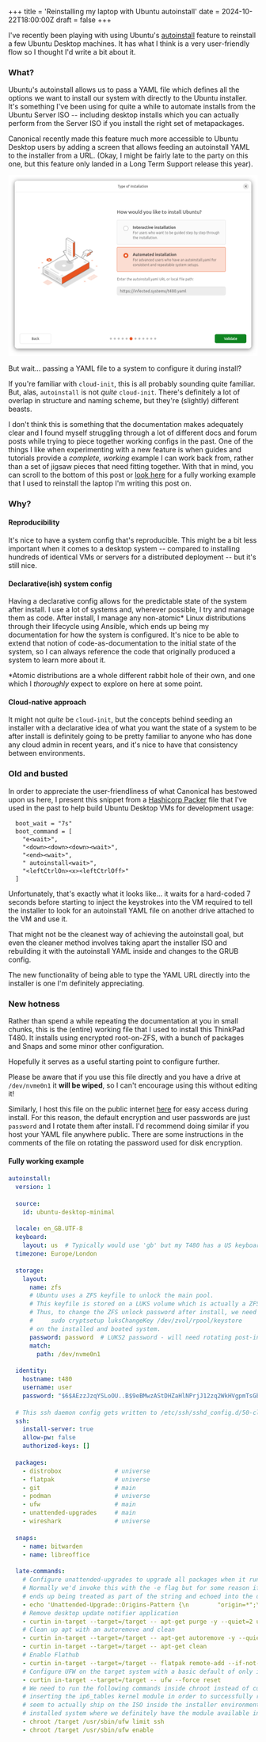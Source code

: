 +++
title = 'Reinstalling my laptop with Ubuntu autoinstall'
date = 2024-10-22T18:00:00Z
draft = false
+++

I've recently been playing with using Ubuntu's [autoinstall](https://canonical-subiquity.readthedocs-hosted.com/en/latest/intro-to-autoinstall.html) feature to reinstall a few Ubuntu Desktop machines. It has what I think is a very user-friendly flow so I thought I'd write a bit about it.

### What?
Ubuntu's autoinstall allows us to pass a YAML file which defines all the options we want to install our system with directly to the Ubuntu installer. It's something I've been using for quite a while to automate installs from the Ubuntu Server ISO -- including desktop installs which you can actually perform from the Server ISO if you install the right set of metapackages.

Canonical recently made this feature much more accessible to Ubuntu Desktop users by adding a screen that allows feeding an autoinstall YAML to the installer from a URL. (Okay, I might be fairly late to the party on this one, but this feature only landed in a Long Term Support release this year).

![Screenshot of autoinstall page in Ubuntu desktop installer, with an easy-to-use design which asks for a URL to our YAML file](autoinstall.png)

But wait... passing a YAML file to a system to configure it during install?

If you're familiar with `cloud-init`, this is all probably sounding quite familiar. But, alas, `autoinstall` is not _quite_ `cloud-init`. There's definitely a lot of overlap in structure and naming scheme, but they're (slightly) different beasts.

I don't think this is something that the documentation makes adequately clear and I found myself struggling through a lot of different docs and forum posts while trying to piece together working configs in the past. One of the things I like when experimenting with a new feature is when guides and tutorials provide a _complete, working_ example I can work back from, rather than a set of jigsaw pieces that need fitting together. With that in mind, you can scroll to the bottom of this post or [look here](https://infected.systems/t480.yaml) for a fully working example that I used to reinstall the laptop I'm writing this post on.

### Why?
#### Reproducibility
It's nice to have a system config that's reproducible. This might be a bit less important when it comes to a desktop system -- compared to installing hundreds of identical VMs or servers for a distributed deployment -- but it's still nice.

#### Declarative(ish) system config
Having a declarative config allows for the predictable state of the system after install. I use a lot of systems and, wherever possible, I try and manage them as code. After install, I manage any non-atomic* Linux distributions through their lifecycle using Ansible, which ends up being my documentation for how the system is configured. It's nice to be able to extend that notion of code-as-documentation to the initial state of the system, so I can always reference the code that originally produced a system to learn more about it.

*Atomic distributions are a whole different rabbit hole of their own, and one which I _thoroughly_ expect to explore on here at some point.

#### Cloud-native approach
It might not _quite_ be `cloud-init`, but the concepts behind seeding an installer with a declarative idea of what you want the state of a system to be after install is definitely going to be pretty familiar to anyone who has done any cloud admin in recent years, and it's nice to have that consistency between environments.

### Old and busted
In order to appreciate the user-friendliness of what Canonical has bestowed upon us here, I present this snippet from a [Hashicorp Packer](https://www.packer.io/) file that I've used in the past to help build Ubuntu Desktop VMs for development usage:

```hcl
  boot_wait = "7s"
  boot_command = [
    "e<wait>",
    "<down><down><down><wait>",
    "<end><wait>",
    " autoinstall<wait>",
    "<leftCtrlOn><x><leftCtrlOff>"
  ]
```

Unfortunately, that's exactly what it looks like... it waits for a hard-coded 7 seconds before starting to inject the keystrokes into the VM required to tell the installer to look for an autoinstall YAML file on another drive attached to the VM and use it.

That might not be the cleanest way of achieving the autoinstall goal, but even the cleaner method involves taking apart the installer ISO and rebuilding it with the autoinstall YAML inside and changes to the GRUB config.

The new functionality of being able to type the YAML URL directly into the installer is one I'm definitely appreciating.

### New hotness
Rather than spend a while repeating the documentation at you in small chunks, this is the (entire) working file that I used to install this ThinkPad T480. It installs using encrypted root-on-ZFS, with a bunch of packages and Snaps and some minor other configuration.

Hopefully it serves as a useful starting point to configure further.

Please be aware that if you use this file directly and you have a drive at `/dev/nvme0n1` it **will be wiped**, so I can't encourage using this without editing it!

Similarly, I host this file on the public internet [here](https://infected.systems/t480.yaml) for easy access during install. For this reason, the default encryption and user passwords are just `password` and I rotate them after install. I'd recommend doing similar if you host your YAML file anywhere public. There are some instructions in the comments of the file on rotating the password used for disk encryption.

#### Fully working example
```yaml
autoinstall:
  version: 1

  source:
    id: ubuntu-desktop-minimal

  locale: en_GB.UTF-8
  keyboard:
    layout: us  # Typically would use 'gb' but my T480 has a US keyboard
  timezone: Europe/London

  storage:
    layout:
      name: zfs
      # Ubuntu uses a ZFS keyfile to unlock the main pool.
      # This keyfile is stored on a LUKS volume which is actually a ZFS ZVOL that's kept at `rpool/keystore`.
      # Thus, to change the ZFS unlock password after install, we need to use:
      #     sudo cryptsetup luksChangeKey /dev/zvol/rpool/keystore
      # on the installed and booted system.
      password: password  # LUKS2 password - will need rotating post-install
      match:
        path: /dev/nvme0n1

  identity:
    hostname: t480
    username: user
    password: "$6$AEzzJzqYSLoOU..B$9eBMwzAStDHZaHlNPrjJ12zq2WkHVgpmTsGbuxEdQzCOKKTN1wXKzrBLjazOavFb6u19jWALrCyEqBW9rzTNA0"  # 'password'

  # This ssh daemon config gets written to /etc/ssh/sshd_config.d/50-cloud-init.conf on the installed system
  ssh:
    install-server: true
    allow-pw: false
    authorized-keys: []

  packages:
    - distrobox               # universe
    - flatpak                 # universe
    - git                     # main
    - podman                  # universe
    - ufw                     # main
    - unattended-upgrades     # main
    - wireshark               # universe

  snaps:
    - name: bitwarden
    - name: libreoffice

  late-commands:
    # Configure unattended-upgrades to upgrade all packages when it runs (not just security updates)
    # Normally we'd invoke this with the -e flag but for some reason if we do that then the -e flag
    # ends up being treated as part of the string and echoed into the destination file
    - echo 'Unattended-Upgrade::Origins-Pattern {\n        "origin=*";\n};\n\nUnattended-Upgrade::Package-Blacklist {\n};' | /usr/bin/tee /target/etc/apt/apt.conf.d/50unattended-upgrades
    # Remove desktop update notifier application
    - curtin in-target --target=/target -- apt-get purge -y --quiet=2 update-notifier update-notifier-common
    # Clean up apt with an autoremove and clean
    - curtin in-target --target=/target -- apt-get autoremove -y --quiet=2 --purge
    - curtin in-target --target=/target -- apt-get clean
    # Enable Flathub
    - curtin in-target --target=/target -- flatpak remote-add --if-not-exists flathub https://dl.flathub.org/repo/flathub.flatpakrepo
    # Configure UFW on the target system with a basic default of only ingress SSH being allowed
    - curtin in-target --target=/target -- ufw --force reset
    # We need to run the following commands inside chroot instead of curtin because they depend on
    # inserting the ip6_tables kernel module in order to successfully run and that module doesn't
    # seem to actually ship on the ISO inside the installer environment. So we chroot into our
    # installed system where we definitely have the module available in order to run these commands.
    - chroot /target /usr/sbin/ufw limit ssh
    - chroot /target /usr/sbin/ufw enable
```
